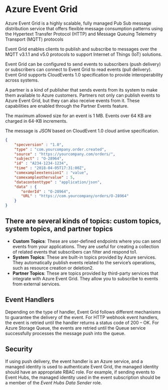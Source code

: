# Azure Event Grid

Azure Event Grid is a highly scalable, fully managed Pub Sub message distribution service that offers flexible message consumption patterns using the Hypertext Transfer Protocol (HTTP) and Message Queuing Telemetry Transport (MQTT) protocols

Event Grid enables clients to publish and subscribe to messages over the MQTT v3.1.1 and v5.0 protocols to support Internet of Things (IoT) solutions.

Event Grid can be configured to send events to subscribers (push delivery) or subscribers can connect to Event Grid to read events (pull delivery). Event Grid supports CloudEvents 1.0 specification to provide interoperability across systems.

A partner is a kind of publisher that sends events from its system to make them available to Azure customers. Partners not only can publish events to Azure Event Grid, but they can also receive events from it. These capabilities are enabled through the Partner Events feature.

The maximum allowed size for an event is 1 MB. Events over 64 KB are charged in 64-KB increments.

The message is _JSON_ based on CloudEvent 1.0 cloud antive specification.

```json
{
    "specversion" : "1.0",
    "type" : "com.yourcompany.order.created",
    "source" : "https://yourcompany.com/orders/",
    "subject" : "O-28964",
    "id" : "A234-1234-1234",
    "time" : "2018-04-05T17:31:00Z",
    "comexampleextension1" : "value",
    "comexampleothervalue" : 5,
    "datacontenttype" : "application/json",
    "data" : {
       "orderId" : "O-28964",
       "URL" : "https://com.yourcompany/orders/O-28964"
    }
}
```

## There are several kinds of topics: custom topics, system topics, and partner topics

- **Custom Topics**: These are user-defined endpoints where you can send events from your applications. They are useful for creating a collection of related events that subscribers can filter and respond to1.
- **System Topics**: These are built-in topics provided by Azure services. They automatically publish events related to the service’s operations, such as resource creation or deletion2.
- **Partner Topics**: These are topics provided by third-party services that integrate with Azure Event Grid. They allow you to subscribe to events from external services.

## Event Handlers

Depending on the type of handler, Event Grid follows different mechanisms to guarantee the delivery of the event. For HTTP webhook event handlers, the event is retried until the handler returns a status code of 200 – OK. For Azure Storage Queue, the events are retried until the Queue service successfully processes the message push into the queue.

## Security

If using push delivery, the event handler is an Azure service, and a managed identity is used to authenticate Event Grid, the managed identity should have an appropriate RBAC role. For example, if sending events to Event Hubs, the managed identity used in the event subscription should be a member of the _Event Hubs Data Sender_ role.

